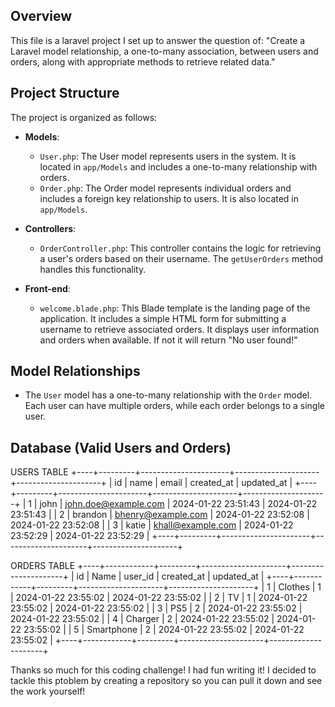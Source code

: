## Overview
This file is a laravel project I set up to answer the question of: 
"Create a Laravel model relationship, a one-to-many association, between users and orders, along with appropriate methods to retrieve related data."

## Project Structure
The project is organized as follows:

- **Models**:
    - `User.php`: The User model represents users in the system. It is located in `app/Models` and includes a one-to-many relationship with orders.
    - `Order.php`: The Order model represents individual orders and includes a foreign key relationship to users. It is also located in `app/Models`.

- **Controllers**:
    - `OrderController.php`: This controller contains the logic for retrieving a user's orders based on their username. The `getUserOrders` method handles this functionality.

- **Front-end**:
    - `welcome.blade.php`: This Blade template is the landing page of the application. It includes a simple HTML form for submitting a username to retrieve associated orders. It displays user information and orders when available. If not it will return "No user found!"

## Model Relationships

- The `User` model has a one-to-many relationship with the `Order` model. Each user can have multiple orders, while each order belongs to a single user.

## Database (Valid Users and Orders)

USERS TABLE
+----+---------+----------------------+---------------------+---------------------+
| id | name    | email                | created_at          | updated_at          |
+----+---------+----------------------+---------------------+---------------------+
|  1 | john    | john.doe@example.com | 2024-01-22 23:51:43 | 2024-01-22 23:51:43 |
|  2 | brandon | bhenry@example.com   | 2024-01-22 23:52:08 | 2024-01-22 23:52:08 |
|  3 | katie   | khall@example.com    | 2024-01-22 23:52:29 | 2024-01-22 23:52:29 |
+----+---------+----------------------+---------------------+---------------------+


ORDERS TABLE
+----+------------+---------+---------------------+---------------------+
| id | Name       | user_id | created_at          | updated_at          |
+----+------------+---------+---------------------+---------------------+
|  1 | Clothes    |       1 | 2024-01-22 23:55:02 | 2024-01-22 23:55:02 |
|  2 | TV         |       1 | 2024-01-22 23:55:02 | 2024-01-22 23:55:02 |
|  3 | PS5        |       2 | 2024-01-22 23:55:02 | 2024-01-22 23:55:02 |
|  4 | Charger    |       2 | 2024-01-22 23:55:02 | 2024-01-22 23:55:02 |
|  5 | Smartphone |       2 | 2024-01-22 23:55:02 | 2024-01-22 23:55:02 |
+----+------------+---------+---------------------+---------------------+


Thanks so much for this coding challenge! I had fun writing it! 
I decided to tackle this ptoblem by creating a repository so you can pull it down and see the work yourself! 
